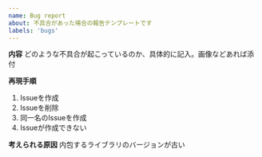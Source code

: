 ```yaml
---
name: Bug report
about: 不具合があった場合の報告テンプレートです
labels: 'bugs'
---
```


**内容**
どのような不具合が起こっているのか、具体的に記入。画像などあれば添付

**再現手順**
<!-- 下記は例 -->
1. Issueを作成
2. Issueを削除
3. 同一名のIssueを作成
4. Issueが作成できない

**考えられる原因**
内包するライブラリのバージョンが古い